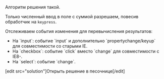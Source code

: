 Алгоритм решения такой.

Только численный ввод в поле с суммой разрешаем, повесив обработчик на `keypress`.

Отслеживаем события изменения для перевычисления результатов:
<ul>
<li>На `input`: событие `input` и дополнительно `propertychange/keyup` для совместимости со старыми IE.</li>
<li>На `checkbox`: событие `click` вместо `change` для совместимости с IE8-.</li>
<li>На `select`: событие `change`.</li>
</ul>

[edit src="solution"]Открыть решение в песочнице[/edit]
